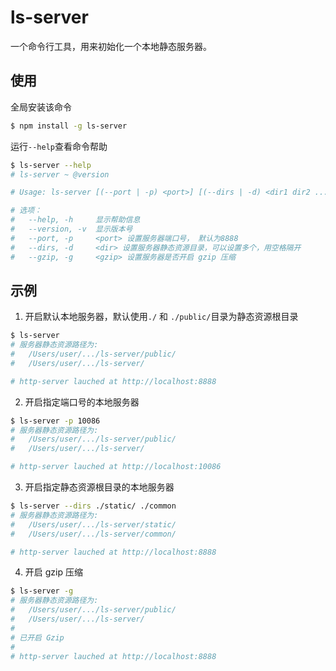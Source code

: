 # ls-server

一个命令行工具，用来初始化一个本地静态服务器。

## 使用

全局安装该命令

```sh
$ npm install -g ls-server
```

运行`--help`查看命令帮助

```sh
$ ls-server --help
# ls-server ~ @version

# Usage: ls-server [(--port | -p) <port>] [(--dirs | -d) <dir1 dir2 ...>] [--gzip | -g]

# 选项：
#   --help, -h     显示帮助信息                                            [布尔]
#   --version, -v  显示版本号                                             [布尔]
#   --port, -p     <port> 设置服务器端口号， 默认为8888                     [数字]
#   --dirs, -d     <dir> 设置服务器静态资源目录，可以设置多个，用空格隔开       [数组]
#   --gzip, -g     <gzip> 设置服务器是否开启 gzip 压缩                      [布尔]
```

## 示例

1. 开启默认本地服务器，默认使用`./` 和 `./public/`目录为静态资源根目录

```sh
$ ls-server
# 服务器静态资源路径为:
#   /Users/user/.../ls-server/public/
#   /Users/user/.../ls-server/

# http-server lauched at http://localhost:8888
```

2. 开启指定端口号的本地服务器

```sh
$ ls-server -p 10086
# 服务器静态资源路径为:
#   /Users/user/.../ls-server/public/
#   /Users/user/.../ls-server/

# http-server lauched at http://localhost:10086
```

3. 开启指定静态资源根目录的本地服务器

```sh
$ ls-server --dirs ./static/ ./common
# 服务器静态资源路径为:
#   /Users/user/.../ls-server/static/
#   /Users/user/.../ls-server/common/

# http-server lauched at http://localhost:8888
```

4. 开启 gzip 压缩

```sh
$ ls-server -g
# 服务器静态资源路径为:
#   /Users/user/.../ls-server/public/
#   /Users/user/.../ls-server/
#
# 已开启 Gzip
#
# http-server lauched at http://localhost:8888
```
